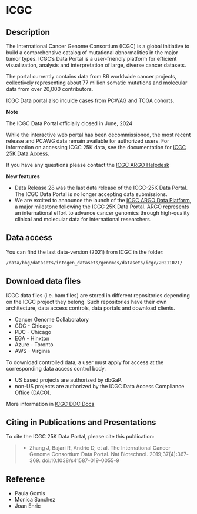 # ICGC

## Description
The International Cancer Genome Consortium (ICGC) is a global initiative to build a comprehensive catalog of mutational abnormalities in the major tumor types. ICGC’s Data Portal is a user-friendly platform for efficient visualization, analysis and interpretation of large, diverse cancer datasets. 

The portal currently contains data from 86 worldwide cancer projects, collectively representing about 77 million somatic mutations and molecular data from over 20,000 contributors.

ICGC Data portal also inculde cases from PCWAG and TCGA cohorts.


**Note**

The ICGC Data Portal officially closed in June, 2024

While the interactive web portal has been decommissioned, the most recent release and PCAWG data remain available for authorized users. For information on accessing ICGC 25K data, see the documentation for [ICGC 25K Data Access](https://docs.icgc-argo.org/docs/data-access/icgc-25k-data).

If you have any questions please contact the [ICGC ARGO Helpdesk](https://platform.icgc-argo.org/contact)


**New features**

- Data Release 28 was the last data release of the ICGC-25K Data Portal. The ICGC Data Portal is no longer accepting data submissions.
- We are excited to announce the launch of the [ICGC ARGO Data Platform](https://platform.icgc-argo.org/), a major milestone following the ICGC 25K Data Portal. ARGO represents an international effort to advance cancer genomics through high-quality clinical and molecular data for international researchers.

## Data access

You can find the last data-version (2021) from ICGC in the folder:
```bash 
/data/bbg/datasets/intogen_datasets/genomes/datasets/icgc/20211021/
```

## Download data files

ICGC data files (i.e.  bam files) are stored in different repositories depending on the ICGC project they belong. Such repositories have their own architecture, data access controls, data portals and download clients.

- Cancer Genome Collaboratory 
- GDC - Chicago
- PDC - Chicago
- EGA - Hinxton
- Azure - Toronto
- AWS - Virginia

 To download controlled data, a user must apply for access at the corresponding data access control body. 
- US based projects are authorized by dbGaP.
- non-US projects are authorized by the ICGC Data Access Compliance Office (DACO).

More information in [ICGC DDC Docs](https://docs.icgc.org/download/data-access/)


## Citing in Publications and Presentations
To cite the ICGC 25K Data Portal, please cite this publication:
> -  Zhang J, Bajari R, Andric D, et al. The International Cancer Genome Consortium Data Portal. Nat Biotechnol. 2019;37(4):367‐369. doi:10.1038/s41587-019-0055-9

## Reference
- Paula Gomis
- Monica Sanchez
- Joan Enric

